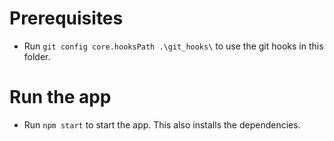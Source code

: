 # Prerequisites

-   Run `git config core.hooksPath .\git_hooks\` to use the git hooks in this folder.

# Run the app

-   Run `npm start` to start the app. This also installs the dependencies.
